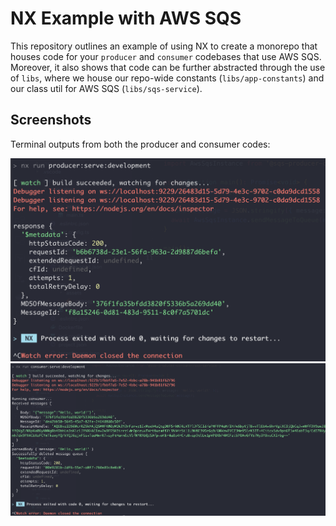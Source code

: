 # NX Example with AWS SQS

This repository outlines an example of using NX to create a monorepo that houses code for your `producer` and `consumer` codebases that use AWS SQS. Moreover, it also shows that code can be further abstracted through the use of `libs`, where we house our repo-wide constants (`libs/app-constants`) and our class util for AWS SQS (`libs/sqs-service`).

## Screenshots

Terminal outputs from both the producer and consumer codes:

![producer](./docs/producer.png)
![producer](./docs/consumer.png)
